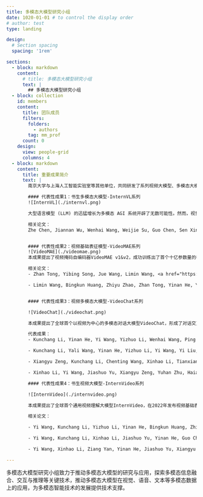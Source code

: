 ```yaml
---
title: 多模态大模型研究小组
date: 1020-01-01 # to control the display order
# author: test
type: landing

design:
  # Section spacing
  spacing: '1rem'

sections:
  - block: markdown
    content:
      # title: 多模态大模型研究小组
      text: |
        ## 多模态大模型研究小组
  - block: collection
    id: members
    content:
      title: 团队成员
      filters:
        folders:
          - authors
        tag: mm_prof
      count: 0
    design:
      view: people-grid
      columns: 4
  - block: markdown
    content:
      title: 重要成果简介
      text: |
        南京大学与上海人工智能实验室等其他单位，共同研发了系列视频大模型、多模态大模型，在以视觉为中心的多模态理解任务上取得了世界领先性能。代表性成果如下：

        #### 代表性成果1：书生多模态大模型-InternVL系列
        ![InternVL](./internvl.png)

        大型语言模型 (LLM) 的迅猛增长为多模态 AGI 系统开辟了无数可能性。然而，视觉和视觉语言基础模型（也是多模态 AGI 的关键要素）的进步却未能跟上 LLM 的步伐。在这项工作中，我们设计了一个大型视觉语言基础模型 (InternVL)，该模型将视觉基础模型扩展到 60 亿个参数，并逐步将其与 LLM 对齐，使用来自各种来源的网络规模图像文本数据。该模型可广泛应用于 32 个通用视觉语言基准测试，并在这些基准测试中取得最佳性能，包括视觉感知任务（例如图像级或像素级识别）、视觉语言任务（例如零样本图像/视频分类、零样本图像/视频文本检索），并与 LLM 链接以创建多模态对话系统。它具有强大的视觉功能，可以成为 ViT-22B 的良好替代品。

        相关论文：
        Zhe Chen, Jiannan Wu, Wenhai Wang, Weijie Su, Guo Chen, Sen Xing, Muyan Zhong, Qinglong Zhang, Xizhou Zhu, Lewei Lu, Bin Li, Ping Luo, Tong Lu, Yu Qiao, Jifeng Dai, <a href="https://openaccess.thecvf.com/content/CVPR2024/papers/Chen_InternVL_Scaling_up_Vision_Foundation_Models_and_Aligning_for_Generic_CVPR_2024_paper.pdf" target="_blank">InternVL: Scaling up Vision Foundation Models and Aligning for Generic Visual-Linguistic Tasks</a>, in CVPR 2024.


        #### 代表性成果2：视频基础表征模型-VideoMAE系列
        ![VideoMAE](./videomae.png)
        本成果提出了视频掩码自编码器VideoMAE v1&v2，成功训练出了首个十亿参数量的视频Transformer模型，突破了视频自监督表征学习的性能瓶颈。VideoMAE系列工作引用超过1500次，已经成为视频自监督学习领域的基准方法，被牛津大学、微软、谷歌、Meta进行跟踪拓展研究，成为被开源社区Hugging Face收录的首个视频Transformer模型，全球调用下载超过320万次，位列Hugging Face视频识别模型榜下载量榜首。

        相关论文：
        - Zhan Tong, Yibing Song, Jue Wang, Limin Wang, <a href="https://proceedings.neurips.cc/paper_files/paper/2022/file/416f9cb3276121c42eebb86352a4354a-Paper-Conference.pdf" target="_blank">VideoMAE: Masked Autoencoders are Data-Efficient Learners for Self-Supervised Video Pre-Training</a>, in NeurIPS 2022.

        - Limin Wang, Bingkun Huang, Zhiyu Zhao, Zhan Tong, Yinan He, Yi Wang, Yali Wang, Yu Qiao, <a href="https://openaccess.thecvf.com/content/CVPR2023/papers/Wang_VideoMAE_V2_Scaling_Video_Masked_Autoencoders_With_Dual_Masking_CVPR_2023_paper.pdf" target="_blank">VideoMAE V2: Scaling Video Masked Autoencoders with Dual Masking</a>, in CVPR 2023.


        #### 代表性成果3：视频多模态大模型-VideoChat系列

        ![VideoChat](./videochat.png)

        本成果提出了全球首个以视频为中心的多模态对话大模型VideoChat，形成了对话交互驱动的通用视频理解能力，在多个多模态视频理解数据集上面取得了领先性能。Video相关技术被使用到快手可灵大模型的研发工作，GitHub星标超过3000，取得了较大的学术影响力。最近，相继提出了VideoChat-Online和VideoChat-Flash本版，从交互形式和高效长时建模方面，进一步提升了VideoChat综合性能。

        代表成果：
        - Kunchang Li, Yinan He, Yi Wang, Yizhuo Li, Wenhai Wang, Ping Luo, Yali Wang, Limin Wang, Yu Qiao, <a href="https://arxiv.org/pdf/2305.06355" target="_blank">VideoChat: Chat-Centric Video Understanding</a>, arXiv:2305.06355

        - Kunchang Li, Yali Wang, Yinan He, Yizhuo Li, Yi Wang, Yi Liu, Zun Wang, Jilan Xu, Guo Chen, Ping Luo, Limin Wang, Yu Qiao, <a href="https://openaccess.thecvf.com/content/CVPR2024/papers/Li_MVBench_A_Comprehensive_Multi-modal_Video_Understanding_Benchmark_CVPR_2024_paper.pdf" target="_blank">MVBench: A Comprehensive Multi-modal Video Understanding Benchmark</a>, in CVPR 2024.

        - Xiangyu Zeng, Kunchang Li, Chenting Wang, Xinhao Li, Tianxiang Jiang, Ziang Yan, Songze Li, Yansong Shi, Zhengrong Yue, Yi Wang, Yali Wang, Yu Qiao, Limin Wang, <a href="https://arxiv.org/pdf/2410.19702" target="_blank">TimeSuite: Improving MLLMs for Long Video Understanding via Grounded Tuning</a>, in ICLR 2025

        - Xinhao Li, Yi Wang, Jiashuo Yu, Xiangyu Zeng, Yuhan Zhu, Haian Huang, Jianfei Gao, Kunchang Li, Yinan He, Chenting Wang, Yu Qiao, Yali Wang, Limin Wang, <a href="https://arxiv.org/pdf/2501.00574" target="_blank">VideoChat-Flash: Hierarchical Compression for Long-Context Video Modeling</a>, arXiv: :2501.00574

        #### 代表性成果4：书生视频大模型-InternVideo系列

        ![InternVideo](./internvideo.png)

        本成果提出了全球首个通用视频理解大模型InternVideo，在2022年发布视频基础表征模型版本InternVideo 1.0，在视频基础感知、视频时空解析、视频开发识别等重点任务取得了世界领先水平；在2024年发布了视频多模态理解模型版本InternVideo 2.0，在超过60种视频理解任务上面取得领先性能，包括识别检索、开放问答、高阶推理等等；在2025年发布了深层次时空理解版本InternVideo 2.5，在视频理解的跨度和粒度上实现了显著提升，其“记忆力”更是较前代提升了6倍。

        相关论文：

        - Yi Wang, Kunchang Li, Yizhuo Li, Yinan He, Bingkun Huang, Zhiyu Zhao, Hongjie Zhang, Jilan Xu, Yi Liu, Zun Wang, Sen Xing, Guo Chen, Junting Pan, Jiashuo Yu, Yali Wang, Limin Wang, Yu Qiao, <a href="https://arxiv.org/pdf/2212.03191" target="_blank">InternVideo: General Video Foundation Models via Generative and Discriminative Learning</a>, arXiv:2212.03191

        - Yi Wang, Kunchang Li, Xinhao Li, Jiashuo Yu, Yinan He, Guo Chen, Baoqi Pei, Rongkun Zheng, Jilan Xu, Zun Wang, Yansong Shi, Tianxiang Jiang, Songze Li, Hongjie Zhang, Yifei Huang, Yu Qiao, Yali Wang, Limin Wang, <a href="https://arxiv.org/pdf/2403.15377" target="_blank">InternVideo2: Scaling Video Foundation Models for Multimodal Video Understanding</a>, in ECCV 2024.

        - Yi Wang, Xinhao Li, Ziang Yan, Yinan He, Jiashuo Yu, Xiangyu Zeng, Chenting Wang, Changlian Ma, Haian Huang, Jianfei Gao, Min Dou, Kai Chen, Wenhai Wang, Yu Qiao, Yali Wang, Limin Wang, <a href="https://arxiv.org/pdf/2501.12386" target="_blank">InternVideo2. 5: Empowering Video MLLMs with Long and Rich Context Modeling</a>, arXiv: 2501.12386  

---
```


多模态大模型研究小组致力于推动多模态大模型的研究与应用，探索多模态信息融合、交互与推理等关键技术，推动多模态大模型在视觉、语音、文本等多模态数据上的应用，为多模态智能技术的发展提供技术支撑。